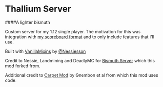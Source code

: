 # Thallium Server
####A lighter bismuth

Custom server for my 1.12 single player. The motivation for this was integration with [my scoreboard format](https://github.com/TomB-134/Scoreboard112) and to only include features that I'll use. 

Built with [VanillaMixins](https://github.com/Nessiesson/VanillaMixins) by [@Nessiesson](https://github.com/Nessiesson)

Credit to Nessie, Landmining and DeadlyMC for [Bismuth Server](https://github.com/Nessiesson/BismuthServer) which this mod forked from. 

Additional credit to [Carpet Mod](https://github.com/gnembon/carpetmod112) by Gnembon et al from which this mod uses code.

